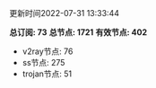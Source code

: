 更新时间2022-07-31 13:33:44

**总订阅: 73**
**总节点: 1721**
**有效节点: 402**
- v2ray节点: 76
- ss节点: 275
- trojan节点: 51
